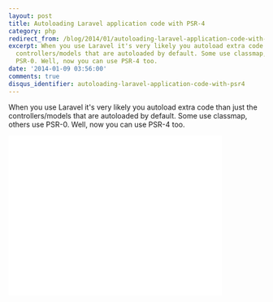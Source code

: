 ```yaml
---
layout: post
title: Autoloading Laravel application code with PSR-4
category: php
redirect_from: /blog/2014/01/autoloading-laravel-application-code-with-psr4/
excerpt: When you use Laravel it's very likely you autoload extra code than just the
  controllers/models that are autoloaded by default. Some use classmap, others use
  PSR-0. Well, now you can use PSR-4 too.
date: '2014-01-09 03:56:00'
comments: true
disqus_identifier: autoloading-laravel-application-code-with-psr4
---
```


When you use Laravel it's very likely you autoload extra code than just the controllers/models that are autoloaded by default. Some use classmap, others use PSR-0. Well, now you can use PSR-4 too.

<iframe width="420" height="315" src="//www.youtube.com/embed/hb7drRpDxgY" frameborder="0" allowfullscreen></iframe>
